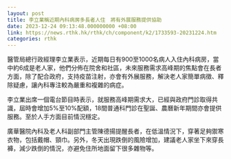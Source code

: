 ```yaml
---
layout: post
title: 李立業稱近期內科病房多長者人住　將有外展服務提供協助
date: 2023-12-24 09:13:48.000000000 +08:00
link: https://news.rthk.hk/rthk/ch/component/k2/1733593-20231224.htm
categories: rthk
---
```


醫管局總行政經理李立業表示，近期每日有900至1000名病人入住內科病房，當中約6成是老人家，他們分佈在院舍和社區，未來服務需求高峰期的焦點會在長者方面，除了配合政府，支持疫苗注射，亦會有外展服務，解決老人家簡單病徵、釋除疑慮，讓內科專注較為嚴重和複雜的病症。

李立業出席一個電台節目時表示，就服務高峰期需求大，已經與政府門診取得共識，屆時會增加5%至10%配額，18間普通科門診在聖誕、農曆新年期間亦會提供服務。至於人手方面目前情況穩定。

廣華醫院內科及老人科副部門主管陳德揚提醒長者，在低溫情況下，穿著足夠禦寒衣物，包括戴帽、頸巾。另外，冬天出現跌倒的風險增加，建議老人家坐下來穿長褲，減少跌倒的情況，亦避免住所地面留下很多雜物等。
